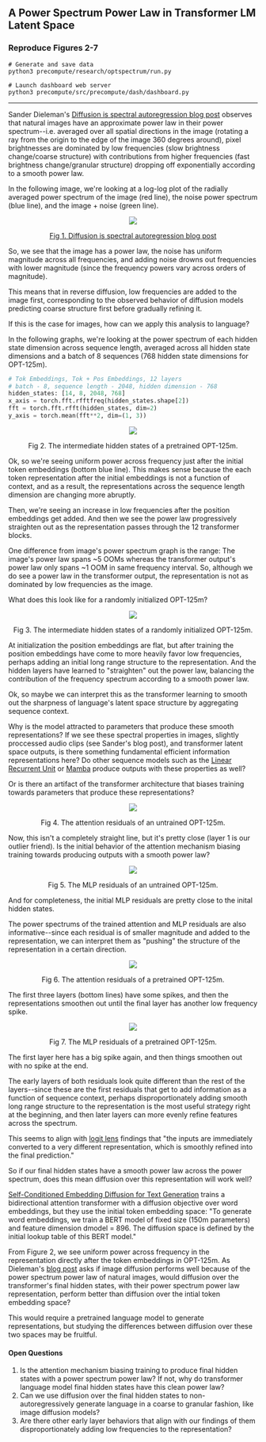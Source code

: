 ## A Power Spectrum Power Law in Transformer LM Latent Space

### Reproduce Figures 2-7
```
# Generate and save data
python3 precompute/research/optspectrum/run.py
```
```
# Launch dashboard web server
python3 precompute/src/precompute/dash/dashboard.py
```

---

Sander Dieleman's [Diffusion is spectral autoregression blog post](https://sander.ai/2024/09/02/spectral-autoregression.html) observes that natural images have an approximate power law in their power spectrum--i.e. averaged over all spatial directions in the image (rotating a ray from the origin to the edge of the image 360 degrees around), pixel brightnesses are dominated by low frequencies (slow brightness change/coarse structure) with contributions from higher frequencies (fast brightness change/granular structure) dropping off exponentially according to a smooth power law.

In the following image, we're looking at a log-log plot of the radially averaged power spectrum of the image (red line), the noise power spectrum (blue line), and the image + noise (green line).

<p align="center">
  <img src="https://github.com/user-attachments/assets/1449516e-374f-4f32-a2f8-54972c0bbab0" />
  </p>
  <p align="center">
    <a href="https://sander.ai/2024/09/02/spectral-autoregression.html">Fig 1. Diffusion is spectral autoregression blog post</a>
  </p>

So, we see that the image has a power law, the noise has uniform magnitude across all frequencies, and adding noise drowns out frequencies with lower magnitude (since the frequency powers vary across orders of magnitude).

This means that in reverse diffusion, low frequencies are added to the image first, corresponding to the observed behavior of diffusion models predicting coarse structure first before gradually refining it.

If this is the case for images, how can we apply this analysis to language?

In the following graphs, we're looking at the power spectrum of each hidden state dimension across sequence length, averaged across all hidden state dimensions and a batch of 8 sequences (768 hidden state dimensions for OPT-125m).

```python
# Tok Embeddings, Tok + Pos Embeddings, 12 layers
# batch - 8, sequence length - 2048, hidden dimension - 768
hidden_states: [14, 8, 2048, 768]
x_axis = torch.fft.rfftfreq(hidden_states.shape[2])
fft = torch.fft.rfft(hidden_states, dim=2)
y_axis = torch.mean(fft**2, dim=(1, 3))
```

<p align="center">
  <img src="https://github.com/user-attachments/assets/5c3c621c-dc41-488a-a87d-d6794b634ae6" />
</p>
<p align="center">
    Fig 2. The intermediate hidden states of a pretrained OPT-125m.
  </p>

Ok, so we're seeing uniform power across frequency just after the initial token embeddings (bottom blue line). This makes sense because the each token representation after the initial embeddings is not a function of context, and as a result, the representations across the sequence length dimension are changing more abruptly. 

Then, we're seeing an increase in low frequencies after the position embeddings get added. And then we see the power law progressively straighten out as the representation passes through the 12 transformer blocks.

One difference from image's power spectrum graph is the range: The image's power law spans ~5 OOMs whereas the transformer output's power law only spans ~1 OOM in same frequency interval. So, although we do see a power law in the transformer output, the representation is not as dominated by low frequencies as the image.

What does this look like for a randomly initialized OPT-125m?

<p align="center">
  <img src="https://github.com/user-attachments/assets/f310b3a8-79a1-48b1-83b6-28bd4d74947c" />
</p>
<p align="center">
    Fig 3. The intermediate hidden states of a randomly initialized OPT-125m.
  </p>

At initialization the position embeddings are flat, but after training the position embeddings have come to more heavily favor low frequencies, perhaps adding an initial long range structure to the representation. And the hidden layers have learned to "straighten" out the power law, balancing the contribution of the frequency spectrum according to a smooth power law.

Ok, so maybe we can interpret this as the transformer learning to smooth out the sharpness of language's latent space structure by aggregating sequence context.

Why is the model attracted to parameters that produce these smooth representations? If we see these spectral properties in images, slightly proccessed audio clips (see Sander's blog post), and transformer latent space outputs, is there something fundamental efficient information representations here? Do other sequence models such as the [Linear Recurrent Unit](https://arxiv.org/abs/2303.06349) or [Mamba](https://arxiv.org/abs/2312.00752) produce outputs with these properties as well?

Or is there an artifact of the transformer architecture that biases training towards parameters that produce these representations?

<p align="center">
  <img src="https://github.com/user-attachments/assets/387b787c-a12c-48c4-9c55-9cdeab37b4e7" />
</p>
<p align="center">
    Fig 4. The attention residuals of an untrained OPT-125m.
  </p>

Now, this isn't a completely straight line, but it's pretty close (layer 1 is our outlier friend). Is the initial behavior of the attention mechanism biasing training towards producing outputs with a smooth power law?

  <p align="center">
  <img src="https://github.com/user-attachments/assets/71e9f2c4-3597-419b-af25-d37f1c40346e" />
</p>
<p align="center">
    Fig 5. The MLP residuals of an untrained OPT-125m.
  </p>

And for completeness, the initial MLP residuals are pretty close to the inital hidden states.

The power spectrums of the trained attention and MLP residuals are also informative--since each residual is of smaller magnitude and added to the representation, we can interpret them as "pushing" the structure of the representation in a certain direction.

<p align="center">
  <img src="https://github.com/user-attachments/assets/ea401d5b-57a4-471f-a3dc-b7023ab0b298" />
</p>
<p align="center">
    Fig 6. The attention residuals of a pretrained OPT-125m.
  </p>

The first three layers (bottom lines) have some spikes, and then the representations smoothen out until the final layer has another low frequency spike.

<p align="center">
  <img src="https://github.com/user-attachments/assets/bb3029ec-c5d1-422a-a6e0-ae5460ac9f2e" />
</p>
<p align="center">
    Fig 7. The MLP residuals of a pretrained OPT-125m.
  </p>

The first layer here has a big spike again, and then things smoothen out with no spike at the end.

The early layers of both residuals look quite different than the rest of the layers--since these are the first residuals that get to add information as a function of sequence context, perhaps disproportionately adding smooth long range structure to the representation is the most useful strategy right at the beginning, and then later layers can more evenly refine features across the spectrum.

This seems to align with [logit lens](https://www.lesswrong.com/posts/AcKRB8wDpdaN6v6ru/interpreting-gpt-the-logit-lens) findings that "the inputs are immediately converted to a very different representation, which is smoothly refined into the final prediction."

So if our final hidden states have a smooth power law across the power spectrum, does this mean diffusion over this representation will work well?

[Self-Conditioned Embedding Diffusion for Text Generation](https://arxiv.org/abs/2211.04236) trains a bidirectional attention transformer with a diffusion objective over word embeddings, but they use the initial token embedding space: "To generate word embeddings, we train a BERT model of fixed size (150m parameters) and feature dimension dmodel = 896. The diffusion space is defined by the initial lookup table of this BERT model."

From Figure 2, we see uniform power across frequency in the representation directly after the token embeddings in OPT-125m. As Dieleman's [blog post](https://sander.ai/2024/09/02/spectral-autoregression.html) asks if image diffusion performs well because of the power spectrum power law of natural images, would diffusion over the transformer's final hidden states, with their power spectrum power law representation, perform better than diffusion over the intial token embedding space?

This would require a pretrained language model to generate representations, but studying the differences between diffusion over these two spaces may be fruitful.

#### Open Questions

1. Is the attention mechanism biasing training to produce final hidden states with a power spectrum power law? If not, why do transformer language model final hidden states have this clean power law?
2. Can we use diffusion over the final hidden states to non-autoregressively generate language in a coarse to granular fashion, like image diffusion models?
3. Are there other early layer behaviors that align with our findings of them disproportionately adding low frequencies to the representation?
